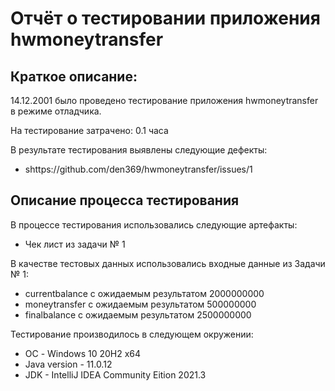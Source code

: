 # Отчёт о тестировании приложения hwmoneytransfer

## Краткое описаниe:

14.12.2001 было проведено тестирование приложения hwmoneytransfer в режиме отладчика.

На тестирование затрачено: 0.1 часа

В результате тестирования выявлены следующие дефекты:
* shttps://github.com/den369/hwmoneytransfer/issues/1

## Описание процесса тестирования

В процессе тестирования использовались следующие артефакты:
* Чек лист из задачи № 1

В качестве тестовых данных использовались входные данные из Задачи № 1:
* currentbalance с ожидаемым результатом 2000000000
* moneytransfer с ожидаемым результатом 500000000
* finalbalance с ожидаемым результатом 2500000000

Тестирование производилось в следующем окружении:
* ОС - Windows 10 20H2 x64
* Java version - 11.0.12
* JDK - IntelliJ IDEA Community Eition 2021.3
